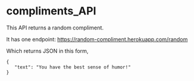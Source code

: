 # compliments_API

This API returns a random compliment. 

It has one endpoint: https://random-compliment.herokuapp.com/random 

Which returns JSON in this form,

```
{
   "text": "You have the best sense of humor!"
}
```

